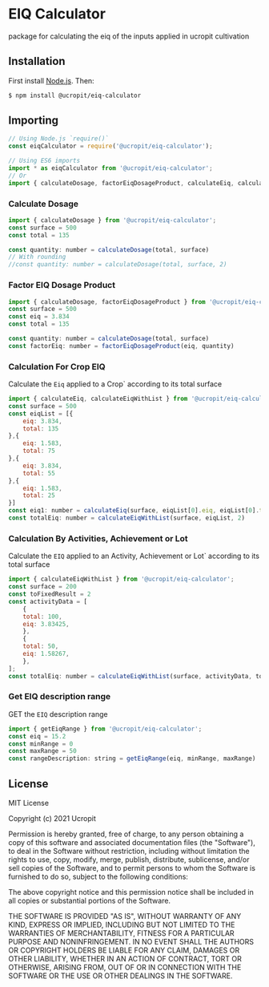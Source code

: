 # EIQ Calculator
package for calculating the eiq of the inputs applied in ucropit cultivation

## Installation

First install [Node.js](http://nodejs.org/). Then:

```sh
$ npm install @ucropit/eiq-calculator
```

## Importing

```javascript
// Using Node.js `require()`
const eiqCalculator = require('@ucropit/eiq-calculator');

// Using ES6 imports
import * as eiqCalculator from '@ucropit/eiq-calculator';
// Or
import { calculateDosage, factorEiqDosageProduct, calculateEiq, calculateEiqWithList } from '@ucropit/eiq-calculator';
```

### Calculate Dosage

```js
import { calculateDosage } from '@ucropit/eiq-calculator';
const surface = 500
const total = 135

const quantity: number = calculateDosage(total, surface)
// With rounding
//const quantity: number = calculateDosage(total, surface, 2)
```

### Factor EIQ Dosage Product

```js
import { calculateDosage, factorEiqDosageProduct } from '@ucropit/eiq-calculator';
const surface = 500
const eiq = 3.834
const total = 135

const quantity: number = calculateDosage(total, surface)
const factorEiq: number = factorEiqDosageProduct(eiq, quantity)

```

### Calculation For Crop EIQ

Calculate the `Eiq` applied to a Crop` according to its total surface

```js
import { calculateEiq, calculateEiqWithList } from '@ucropit/eiq-calculator';
const surface = 500
const eiqList = [{
    eiq: 3.834,
    total: 135
},{
    eiq: 1.583,
    total: 75
},{
    eiq: 3.834,
    total: 55
},{
    eiq: 1.583,
    total: 25
}]
const eiq1: number = calculateEiq(surface, eiqList[0].eiq, eiqList[0].total)
const totalEiq: number = calculateEiqWithList(surface, eiqList, 2)
```
### Calculation By Activities, Achievement or Lot

Calculate the `EIQ` applied to an Activity, Achievement or Lot` according to its total surface

```js
import { calculateEiqWithList } from '@ucropit/eiq-calculator';
const surface = 200
const toFixedResult = 2
const activityData = [
    {
    total: 100,
    eiq: 3.83425,
    },
    {
    total: 50,
    eiq: 1.58267,
    },
];
const totalEiq: number = calculateEiqWithList(surface, activityData, toFixedResult)
```
### Get EIQ description range

GET the `EIQ` description range

```js
import { getEiqRange } from '@ucropit/eiq-calculator';
const eiq = 15.2
const minRange = 0
const maxRange = 50
const rangeDescription: string = getEiqRange(eiq, minRange, maxRange)
```
## License
MIT License

Copyright (c) 2021 Ucropit

Permission is hereby granted, free of charge, to any person obtaining a copy
of this software and associated documentation files (the "Software"), to deal
in the Software without restriction, including without limitation the rights
to use, copy, modify, merge, publish, distribute, sublicense, and/or sell
copies of the Software, and to permit persons to whom the Software is
furnished to do so, subject to the following conditions:

The above copyright notice and this permission notice shall be included in all
copies or substantial portions of the Software.

THE SOFTWARE IS PROVIDED "AS IS", WITHOUT WARRANTY OF ANY KIND, EXPRESS OR
IMPLIED, INCLUDING BUT NOT LIMITED TO THE WARRANTIES OF MERCHANTABILITY,
FITNESS FOR A PARTICULAR PURPOSE AND NONINFRINGEMENT. IN NO EVENT SHALL THE
AUTHORS OR COPYRIGHT HOLDERS BE LIABLE FOR ANY CLAIM, DAMAGES OR OTHER
LIABILITY, WHETHER IN AN ACTION OF CONTRACT, TORT OR OTHERWISE, ARISING FROM,
OUT OF OR IN CONNECTION WITH THE SOFTWARE OR THE USE OR OTHER DEALINGS IN THE
SOFTWARE.
